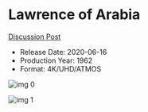 # Lawrence of Arabia

[Discussion Post](https://www.avsforum.com/threads/bass-eq-for-filtered-movies.2995212/post-59852734)

* Release Date: 2020-06-16
* Production Year: 1962
* Format: 4K/UHD/ATMOS

![img 0](https://i.imgur.com/KNmAVAu.jpg)

![img 1](https://i.imgur.com/TX0TQki.png)

